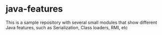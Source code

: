 # java-features
This is a sample repository with several small modules that show different Java features, such as Serialization, Class loaders, RMI, etc
